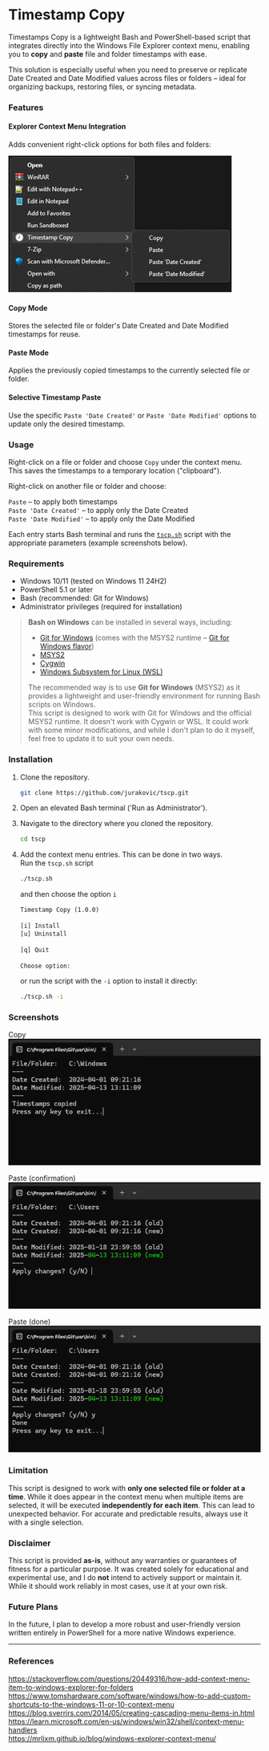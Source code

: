 ﻿
# Timestamp Copy

Timestamps Copy is a lightweight Bash and PowerShell-based script that integrates directly into the Windows File Explorer context menu, enabling you to **copy** and **paste** file and folder timestamps with ease.

This solution is especially useful when you need to preserve or replicate Date Created and Date Modified values across files or folders – ideal for organizing backups, restoring files, or syncing metadata.

### Features

#### Explorer Context Menu Integration

Adds convenient right-click options for both files and folders:

![ContextMenu](img/1contextmenu.png)

#### Copy Mode

Stores the selected file or folder's Date Created and Date Modified timestamps for reuse.

#### Paste Mode

Applies the previously copied timestamps to the currently selected file or folder.

#### Selective Timestamp Paste

Use the specific `Paste 'Date Created'` or `Paste 'Date Modified'` options to update only the desired timestamp.

### Usage

Right-click on a file or folder and choose `Copy` under the context menu.  
This saves the timestamps to a temporary location ("clipboard").

Right-click on another file or folder and choose:

`Paste` – to apply both timestamps  
`Paste 'Date Created'` – to apply only the Date Created  
`Paste 'Date Modified'` – to apply only the Date Modified  

Each entry starts Bash terminal and runs the [`tscp.sh`](tscp.sh) script with the appropriate parameters (example screenshots below).

### Requirements

- Windows 10/11 (tested on Windows 11 24H2)  
- PowerShell 5.1 or later  
- Bash (recommended: Git for Windows)  
- Administrator privileges (required for installation)

> **Bash on Windows** can be installed in several ways, including:
> - [Git for Windows](https://gitforwindows.org) (comes with the MSYS2 runtime – [Git for Windows flavor](https://github.com/git-for-windows/build-extra/blob/main/ReleaseNotes.md))
> - [MSYS2](https://www.msys2.org)
> - [Cygwin](https://cygwin.com)
> - [Windows Subsystem for Linux (WSL)](https://learn.microsoft.com/en-us/windows/wsl/install)
>  
> The recommended way is to use **Git for Windows** (MSYS2) as it provides a lightweight and user-friendly environment for running Bash scripts on Windows.  
> This script is designed to work with Git for Windows and the official MSYS2 runtime. It doesn't work with Cygwin or WSL. It could work with some minor modifications, and while I don't plan to do it myself, feel free to update it to suit your own needs.  

### Installation

1. Clone the repository.
	```bash
	git clone https://github.com/jurakovic/tscp.git
	```
2. Open an elevated Bash terminal ('Run as Administrator').
3. Navigate to the directory where you cloned the repository.
	```bash
	cd tscp
	```
4. Add the context menu entries. This can be done in two ways.  
	Run the `tscp.sh` script
	```bash
	./tscp.sh
	```

	and then choose the option `i`
	```text
	Timestamp Copy (1.0.0)

	[i] Install
	[u] Uninstall

	[q] Quit

	Choose option:
	```

	or run the script with the `-i` option to install it directly:
	```bash
	./tscp.sh -i
	```

### Screenshots

Copy  
![Copy](img/2copy.png)

Paste (confirmation)  
![Copy](img/3paste.png)

Paste (done)  
![Copy](img/4pastedone.png)

### Limitation

This script is designed to work with **only one selected file or folder at a time**. While it does appear in the context menu when multiple items are selected, it will be executed **independently for each item**. This can lead to unexpected behavior. For accurate and predictable results, always use it with a single selection.

### Disclaimer

This script is provided **as-is**, without any warranties or guarantees of fitness for a particular purpose. It was created solely for educational and experimental use, and I do **not** intend to actively support or maintain it. While it should work reliably in most cases, use it at your own risk.  

### Future Plans

In the future, I plan to develop a more robust and user-friendly version written entirely in PowerShell for a more native Windows experience.

---

### References

<https://stackoverflow.com/questions/20449316/how-add-context-menu-item-to-windows-explorer-for-folders>  
<https://www.tomshardware.com/software/windows/how-to-add-custom-shortcuts-to-the-windows-11-or-10-context-menu>  
<https://blog.sverrirs.com/2014/05/creating-cascading-menu-items-in.html>  
<https://learn.microsoft.com/en-us/windows/win32/shell/context-menu-handlers>  
<https://mrlixm.github.io/blog/windows-explorer-context-menu/>  
